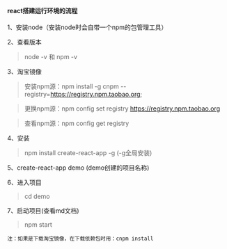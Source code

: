 #### react搭建运行环境的流程
1、安装node（安装node时会自带一个npm的包管理工具）

2、查看版本
> node -v 和 npm -v

3、淘宝镜像
> 安装npm源：npm install -g cnpm --registry=https://registry.npm.taobao.org;

> 更换npm源：npm config set registry https://registry.npm.taobao.org       

> 查看npm源：npm config get registry 

4、安装
> npm install create-react-app -g   (-g全局安装)

5、create-react-app demo  (demo创建的项目名称)

6、进入项目
>cd demo

7、启动项目(查看md文档)
> npm start

```
注：如果是下载淘宝镜像，在下载依赖包时用：cnpm install
```